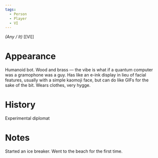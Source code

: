 ```yaml
---
tags:
  - Person
  - Player
  - VI
---
```

*(Any / It)*
[[VI]]
# Appearance

Humanoid bot. Wood and brass — the vibe is what if a quantum computer was a gramophone was a guy. 
Has like an e-ink display in lieu of facial features, usually with a simple kaomoji face, but can do like GIFs for the sake of the bit. Wears clothes, very hygge.

# History

Experimental diplomat

# Notes

Started an ice breaker.
Went to the beach for the first time. 